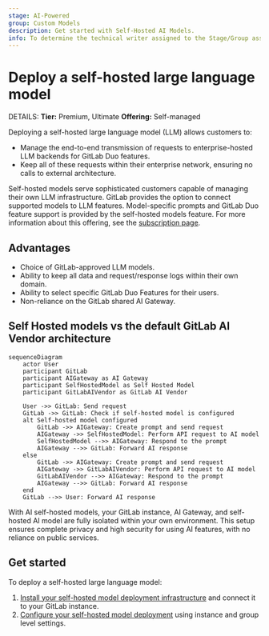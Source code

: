 ```yaml
---
stage: AI-Powered
group: Custom Models
description: Get started with Self-Hosted AI Models.
info: To determine the technical writer assigned to the Stage/Group associated with this page, see https://handbook.gitlab.com/handbook/product/ux/technical-writing/#assignments
---
```


# Deploy a self-hosted large language model

DETAILS:
**Tier:** Premium, Ultimate
**Offering:** Self-managed

Deploying a self-hosted large language model (LLM) allows customers to:

- Manage the end-to-end transmission of requests to enterprise-hosted LLM backends for GitLab Duo features.
- Keep all of these requests within their enterprise network, ensuring no calls to external architecture.

Self-hosted models serve sophisticated customers capable of managing their own LLM infrastructure. GitLab provides the option to connect supported models to LLM features. Model-specific prompts and GitLab Duo feature support is provided by the self-hosted models feature. For more information about this offering, see the [subscription page](../../subscriptions/self_managed/index.md).

## Advantages

- Choice of GitLab-approved LLM models.
- Ability to keep all data and request/response logs within their own domain.
- Ability to select specific GitLab Duo Features for their users.
- Non-reliance on the GitLab shared AI Gateway.

## Self Hosted models vs the default GitLab AI Vendor architecture

```mermaid
sequenceDiagram
    actor User
    participant GitLab
    participant AIGateway as AI Gateway
    participant SelfHostedModel as Self Hosted Model
    participant GitLabAIVendor as GitLab AI Vendor

    User ->> GitLab: Send request
    GitLab ->> GitLab: Check if self-hosted model is configured
    alt Self-hosted model configured
        GitLab ->> AIGateway: Create prompt and send request
        AIGateway ->> SelfHostedModel: Perform API request to AI model
        SelfHostedModel -->> AIGateway: Respond to the prompt
        AIGateway -->> GitLab: Forward AI response
    else
        GitLab ->> AIGateway: Create prompt and send request
        AIGateway ->> GitLabAIVendor: Perform API request to AI model
        GitLabAIVendor -->> AIGateway: Respond to the prompt
        AIGateway -->> GitLab: Forward AI response
    end
    GitLab -->> User: Forward AI response
```

With AI self-hosted models, your GitLab instance, AI Gateway, and self-hosted AI model are fully isolated within your own environment. This setup ensures complete privacy and high security for using AI features, with no reliance on public services.

## Get started

To deploy a self-hosted large language model:

1. [Install your self-hosted model deployment infrastructure](../../administration/self_hosted_models/install_infrastructure.md) and connect it to your GitLab instance.
1. [Configure your self-hosted model deployment](../../administration/self_hosted_models/configure_duo_features.md) using instance and group level settings.
